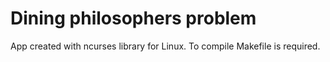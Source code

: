 # Dining philosophers problem
App created with ncurses library for Linux. To compile Makefile is required.
